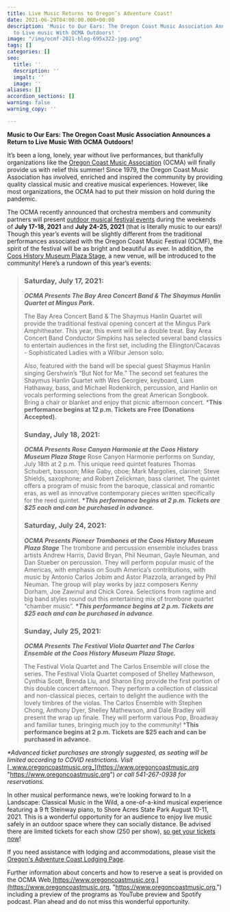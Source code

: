 ```yaml
---
title: Live Music Returns to Oregon’s Adventure Coast!
date: 2021-06-29T04:00:00.000+00:00
description: 'Music to Our Ears: The Oregon Coast Music Association Announces a Return
  to Live music With OCMA Outdoors! '
image: "/img/ocmf-2021-blog-695x322-jpg.png"
tags: []
categories: []
seo:
  title: ''
  description: ''
  imgalt: ''
  image: ''
aliases: []
accordion_sections: []
warning: false
warning_copy: ''

---
```

**Music to Our Ears: The Oregon Coast Music Association Announces a Return to Live Music With OCMA Outdoors!**

It’s been a long, lonely, year without live performances, but thankfully organizations like the [Oregon Coast Music Association](http://www.oregoncoastmusic.org/) (OCMA) will finally provide us with relief this summer! Since 1979, the Oregon Coast Music Association has involved, enriched and inspired the community by providing quality classical music and creative musical experiences. However, like most organizations, the OCMA had to put their mission on hold during the pandemic.

The OCMA recently announced that orchestra members and community partners will present [outdoor musical festival events](https://www.oregoncoastmusic.org/2021-festival-details/) during the weekends of **July 17-18, 2021** and **July 24-25, 2021** (that is literally music to our ears)! Though this year’s events will be slightly different from the traditional performances associated with the Oregon Coast Music Festival (OCMF), the spirit of the festival will be as bright and beautiful as ever. In addition, the [Coos History Museum Plaza Stage](https://cooshistory.org/), a new venue, will be introduced to the community! Here’s a rundown of this year’s events:

> ### Saturday, July 17, 2021:
>
> **_OCMA Presents The Bay Area Concert Band & The Shaymus Hanlin Quartet at Mingus Park._**
>
> The Bay Area Concert Band & The Shaymus Hanlin Quartet will provide the traditional festival opening concert at the Mingus Park Amphitheater. This year, this event will be a double treat. Bay Area Concert Band Conductor Simpkins has selected several band classics to entertain audiences in the first set, including the Ellington/Cacavas - Sophisticated Ladies with a Wilbur Jenson solo.
>
> Also, featured with the band will be special guest Shaymus Hanlin singing Gershwin’s “But Not for Me.” The second set features the Shaymus Hanlin Quartet with Wes Georgiev, keyboard, Liam Hathaway, bass, and Michael Rodenkirch, percussion, and Hanlin on vocals performing selections from the great American Songbook. Bring a chair or blanket and enjoy that picnic afternoon concert. ***This performance begins at 12 p.m. Tickets are Free (Donations Accepted).**
>
> ### Sunday, July 18, 2021:
>
> **_OCMA Presents Rose Canyon Harmonie at the Coos History Museum Plaza Stage_**
> Rose Canyon Harmonie performs on Sunday, July 18th at 2 p.m. This unique reed quintet features Thomas Schubert, bassoon; Mike Gaby, oboe; Mark Margolies, clarinet; Steve Shields, saxophone; and Robert Zelickman, bass clarinet. The quintet offers a program of music from the baroque, classical and romantic eras, as well as innovative contemporary pieces written specifically for the reed quintet. __*_This performance begins at 2 p.m. Tickets are $25 each and can be purchased in advance.___
>
> ### Saturday, July 24, 2021:
>
> **_OCMA Presents Pioneer Trombones at the Coos History Museum Plaza Stage_**
> The trombone and percussion ensemble includes brass artists Andrew Harris, David Bryan, Phil Neuman, Gayle Neuman, and Dan Stueber on percussion. They will perform popular music of the Americas, with emphasis on South America’s contributions, with music by Antonio Carlos Jobim and Astor Piazzola, arranged by Phil Neuman. The group will play works by jazz composers Kenny Dorham, Joe Zawinul and Chick Corea. Selections from ragtime and big band styles round out this entertaining mix of trombone quartet “chamber music”. __*_This performance begins at 2 p.m. Tickets are $25 each and can be purchased in advance___.
>
> ### Sunday, July 25, 2021:
>
> **_OCMA Presents The Festival Viola Quartet and The Carlos Ensemble at the Coos History Museum Plaza Stage._**
>
> The Festival Viola Quartet and The Carlos Ensemble will close the series. The Festival Viola Quartet composed of Shelley Mathewson, Cynthia Scott, Brenda Liu, and Sharon Eng provide the first portion of this double concert afternoon. They perform a collection of classical and non-classical pieces, certain to delight the audience with the lovely timbres of the violas. The Carlos Ensemble with Stephen Chong, Anthony Dyer, Shelley Mathewson, and Dale Bradley will present the wrap up finale. They will perform various Pop, Broadway and familiar tunes, bringing much joy to the community! ***This performance begins at 2 p.m. Tickets are $25 each and can be purchased in advance.**

_*Advanced ticket purchases are strongly suggested, as seating will be limited according to COVID restrictions. Visit_ [_www.oregoncoastmusic.org_](https://www.oregoncoastmusic.org "https://www.oregoncoastmusic.org") _or call 541-267-0938 for reservations._

In other musical performance news, we’re looking forward to In a Landscape: Classical Music in the Wild, a one-of-a-kind musical experience featuring a 9 ft Steinway piano, to Shore Acres State Park August 10-11, 2021. This is a wonderful opportunity for an audience to enjoy live music safely in an outdoor space where they can socially distance. Be advised there are limited tickets for each show (250 per show), [so get your tickets now](https://www.oregonsadventurecoast.com/event/in-a-landscape-classical-music-in-the-wild/)!

If you need assistance with lodging and accommodations, please visit the [Oregon's Adventure Coast Lodging Page](https://www.oregonsadventurecoast.com/lodging/).

Further information about concerts and how to reserve a seat is provided on the OCMA Web[ ](about:blank)[https://www.oregoncoastmusic.org,](https://www.oregoncoastmusic.org, "https://www.oregoncoastmusic.org,") including a preview of the programs as YouTube preview and Spotify podcast. Plan ahead and do not miss this wonderful opportunity.